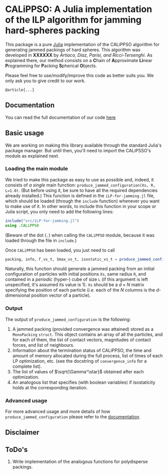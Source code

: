 # CALiPPSO: A Julia implementation of the ILP algorithm for jamming hard-spheres packing

This package is a pure [Julia](https://julialang.org/) implementation of the CALiPPSO algorithm for generating jammed packings of hard spheres. This algorithm was developed in **XXXXXX** by *Artiaco, Díaz, Parisi, and Ricci-Tersenghi*. As explained there, our method consists on a **C**hain of **A**pproximate **Li**near **P**rogramming for **P**acking **S**pherical **O**bjects.

Please feel free to use/modify/improve this code as better suits you. We only ask you to give credit to our work.

```
@article{...}
```

## Documentation

You can read the full documentation of our code [here](XXXXXXXXXXXXXXX)


## Basic usage

We are working on making this library available through the standard Julia's package manager. But until then, you'll need to import the CALiPSSO's module as explained next.

### Loading the main module

We tried to make this package as easy to use as possible and, indeed, it consists of *a single* main function: `produce_jammed_configuration(Xs, R, L=1.0)`. (But before using it, be sure to have all the required dependencies already installed.) This function is defined in the `iLP-for-jamming.jl` file, which should be loaded (through the `include` function) whenever you want to make use of it. In other words, to include this function in your scope or Julia script, you only need to add the following lines:

```julia
include("src/iLP-for-jamming.jl")
using .CALiPPSO  
```
(Beware of the dot (`.`) when calling the `CALiPPSO` module, because it was loaded through the file in `include`.) 

Once `CALiPPSO` has been loaded, you just need to call
```julia
packing, info, Γ_vs_t, Smax_vs_t, isostatic_vs_t = produce_jammed_configuration(Xs, R, L)
```
Naturally, this function should generate a jammed packing from an initial configuration of particles with initial positions `Xs`, same radius `R`, and contained in a *periodic* (hyper-) cube of size `L` (if this argument is left unspecified, it's assumed its value is 1). `Xs` should be a $d\times N$ matrix specifying the position of each particle (*i.e.* each of the $N$ columns is the $d$-dimensional position vector of a particle).


### Output

The output of `produce_jammed_configuration` is the following:
1. A jammed packing (provided convergence was attained) stored as a `MonoPacking` `struct`. This object contains an array of all the particles, and for each of them, the list of contact vectors, magnitudes of contact forces, and list of neighbours.
2. Information about the termination status of CALiPPSO, the time and amount of memory allocated during the full process, list of times of each LP optimization, etc. (see the docstring of `convergence_info` for a complete list).
3. The list of values of $\sqrt{\Gamma^\star}$ obtained after each optimization.
4. An analogous list that specifies (with boolean variables) if isostaticity holds at the corresponding iteration.


### Advanced usage

For more advanced usage and more details of how `produce_jammed_configuration` please refer to the [documentation](XXXXXX).

## Disclaimer

## ToDo's

1. Write implementation of the analogous functions for polydisperse packings.











